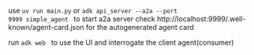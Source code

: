 
use <code>uv run main.py</code> or <code>adk api_server --a2a --port 9999 simple_agent </code> to start a2a server 
check http://localhost:9999/.well-known/agent-card.json for the autogenerated agent card


run <code>adk web </code> to use the UI and interrogate the client agent(consumer)